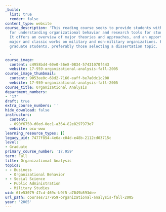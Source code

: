 ```yaml
---
_build:
  list: true
  render: false
content_type: website
course_description: 'This reading course seeks to provide students with frameworks
  for understanding organizational behavior and research tools for studying them.
  It offers an overview of major theories and approaches, and an opportunity to discuss
  major and classic works on military and non-military organizations. For advanced
  graduate students, preferably those selecting a dissertation topic.

  '
course_image:
  content: c4958bd4-60e0-56e8-0834-57431070f443
  website: 17-959-organizational-analysis-fall-2005
course_image_thumbnail:
  content: 9053ee0c-68d2-7160-eaff-be7a0dc1c200
  website: 17-959-organizational-analysis-fall-2005
course_title: Organizational Analysis
department_numbers:
- '17'
draft: true
extra_course_numbers: ''
hide_download: false
instructors:
  content:
  - 090f6750-d0ed-0ec1-a364-82e8297973e7
  website: ocw-www
learning_resource_types: []
legacy_uid: 7477f854-4e6a-c04d-e48b-2112cd03715c
level:
- Graduate
primary_course_number: '17.959'
term: Fall
title: Organizational Analysis
topics:
- - Business
  - Organizational Behavior
- - Social Science
  - Public Administration
  - Military Studies
uid: 6fe53079-47cd-469c-b9f5-a7049b593dee
url_path: courses/17-959-organizational-analysis-fall-2005
year: '2005'
---
```

